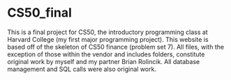# CS50_final

This is a final project for CS50, the introductory programming class at Harvard College (my first major programming project). This website is based off of the skeleton of CS50 finance (problem set 7). All files, with the exception of those within the vendor and includes folders, constitute original work by myself and my partner Brian Rolincik. All database management and SQL calls were also original work.
